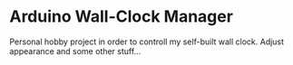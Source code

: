 # Arduino Wall-Clock Manager

Personal hobby project in order to controll my self-built wall clock. Adjust appearance and some other stuff...